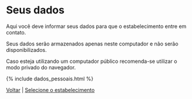 # Seus dados

Aqui você deve informar seus dados para que o estabelecimento entre em contato.

Seus dados serão armazenados apenas neste computador e não serão disponibilizados.

Caso esteja utilizando um computador público recomenda-se utilizar o modo privado do navegador.

{% include dados_pessoais.html %}

[Voltar](../index.md) | [Selecione o estabelecimento](../estabelecimento/index.md)
